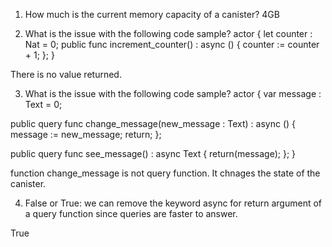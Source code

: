 1. How much is the current memory capacity of a canister?
    4GB

2. What is the issue with the following code sample?
actor {
  let counter : Nat = 0;
  public func increment_counter() : async () {
    counter := counter + 1;
  };
}

There is no value returned. 

3. What is the issue with the following code sample?
actor {
  var message : Text = 0;

  public query func change_message(new_message : Text) : async () {
    message := new_message;
    return;
  };
  
  public query func see_message() : async Text {
    return(message);
  };
}

function change_message is not query function. It chnages the state of the canister.


4. False or True: we can remove the keyword async for return argument of a query function since queries are faster to answer.

True

